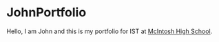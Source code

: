 # JohnPortfolio
Hello, I am John and this is my portfolio for IST at [McIntosh High School](https://www.fcboe.org/mhs).
